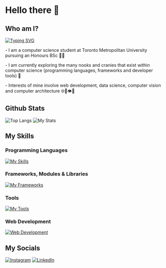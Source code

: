 # Hello there 👋

## Who am I?


[![Typing SVG](https://readme-typing-svg.demolab.com?font=Anton&size=26&duration=5002&pause=54&color=F7EEE8&width=435&lines=STUDENT;DEVELOPER;EXPLORER;SUHAIL+MOEEN)](https://git.io/typing-svg)


\- I am a computer science student at Toronto Metropolitan University pursuing an Honours BSc 👨‍🎓

\- I am currently exploring the many nooks and cranies that exist within computer science (programming languages, frameworks and developer tools) 🔭

\- Interests of mine involve web development, data science, computer vision and computer architecture 🌐💾👁️🔗

## Github Stats

![Top Langs](https://github-readme-stats.vercel.app/api/top-langs/?username=smm2005&layout=donut&theme=github_dark)
![My Stats](https://github-readme-stats.vercel.app/api?username=smm2005&show_icons=true&theme=github_dark)


## My Skills

### Programming Languages
[![My Skills](https://skillicons.dev/icons?i=python,java,javascript)]() 

### Frameworks, Modules & Libraries
[![My Frameworks](https://skillicons.dev/icons?i=flask,opencv,arduino,jquery,react)]()

### Tools
[![My Tools](https://skillicons.dev/icons?i=git,github,powershell,vscode)]() 

### Web Development
[![Web Development](https://skillicons.dev/icons?i=html,css)]()


## My Socials

[![Instagram](https://skillicons.dev/icons?i=instagram)](https://www.instagram.com/its.s.m.m/)
[![LinkedIn](https://skillicons.dev/icons?i=linkedin)](https://www.linkedin.com/in/suhail-moeen-aa0753212/)

<!--
**smm2005/smm2005** is a ✨ _special_ ✨ repository because its `README.md` (this file) appears on your GitHub profile.

Here are some ideas to get you started:

- 🔭 I’m currently working on ...
- 🌱 I’m currently learning ...
- 👯 I’m looking to collaborate on ...
- 🤔 I’m looking for help with ...
- 💬 Ask me about ...
- 📫 How to reach me: ...
- 😄 Pronouns: ...
- ⚡ Fun fact: ...
-->

